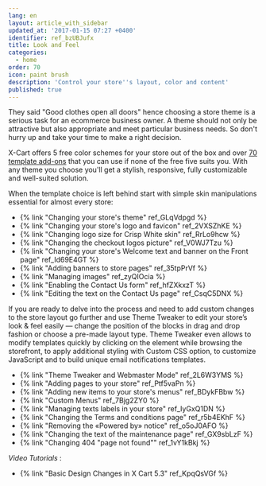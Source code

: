 ```yaml
---
lang: en
layout: article_with_sidebar
updated_at: '2017-01-15 07:27 +0400'
identifier: ref_bzUBJufx
title: Look and Feel
categories:
  - home
order: 70
icon: paint brush
description: 'Control your store''s layout, color and content'
published: true
---
```

They said "Good clothes open all doors" hence choosing a store theme is a serious task for an ecommerce business owner. A theme should not only be attractive but also appropriate and meet particular business needs. So don't hurry up and take your time to make a right decision.

X-Cart offers 5 free color schemes for your store out of the box and over [70 template add-ons](https://market.x-cart.com/ecommerce-templates/ "Look and feel") that you can use if none of the free five suits you. With any theme you choose you'll get a stylish, responsive, fully customizable and well-suited solution.

When the template choice is left behind start with simple skin manipulations essential for almost every store: 

*   {% link "Changing your store's theme" ref_GLqVdpgd %}
*   {% link "Changing your store's logo and favicon" ref_2VXSZhKE %}
*   {% link "Changing logo size for Crisp White skin" ref_RrLo9hcw %}
*   {% link "Changing the checkout logos picture" ref_V0WJ7Tzu %}
*   {% link "Changing your store's Welcome text and banner on the Front page" ref_Id69E4GT %}
*   {% link "Adding banners to store pages" ref_35tpPrVf %}
*   {% link "Managing images" ref_zyQIOcia %}
*   {% link "Enabling the Contact Us form" ref_hfZXkxzT %}
*   {% link "Editing the text on the Contact Us page" ref_CsqC5DNX %}

If you are ready to delve into the process and need to add custom changes to the store layout go further and use Theme Tweaker to edit your store’s look & feel easily — change the position of the blocks in drag and drop fashion or choose a pre-made layout type. Theme Tweaker even allows to modify templates quickly by clicking on the element while browsing the storefront, to apply additional styling with Custom CSS option, to customize JavaScript and to build unique email notifications templates.

*   {% link "Theme Tweaker and Webmaster Mode" ref_2L6W3YMS %}
*   {% link "Adding pages to your store" ref_Ptf5vaPn %}
*   {% link "Adding new items to your store's menus" ref_BDykFBbw %}
*   {% link "Custom Menus" ref_7Bjg2ZY0 %}
*   {% link "Managing texts labels in your store" ref_IyGxQ1DN %}
*   {% link "Changing the Terms and conditions page" ref_r5b4EKhF %}
*   {% link "Removing the «Powered by» notice" ref_o5oJ0AFO %}
*   {% link "Changing the text of the maintenance page" ref_GX9sbLzF %}
*   {% link "Changing 404 "page not found"" ref_1vY1kBkj %}


_Video Tutorials_ :
*   {% link "Basic Design Changes in X Cart 5.3" ref_KpqQsVGf %}
